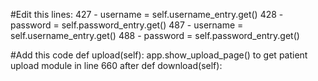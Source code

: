 #Edit this lines:
427 - username = self.username_entry.get()
428 - password = self.password_entry.get()
487 - username = self.username_entry.get()
488 - password = self.password_entry.get() 

#Add this code 
def upload(self):
        app.show_upload_page()
to get patient upload module  in line 660 after def download(self):
